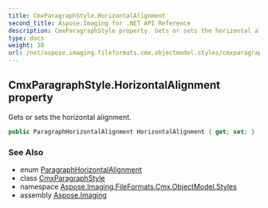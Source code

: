 ```yaml
---
title: CmxParagraphStyle.HorizontalAlignment
second_title: Aspose.Imaging for .NET API Reference
description: CmxParagraphStyle property. Gets or sets the horizontal alignment
type: docs
weight: 30
url: /net/aspose.imaging.fileformats.cmx.objectmodel.styles/cmxparagraphstyle/horizontalalignment/
---
```

## CmxParagraphStyle.HorizontalAlignment property

Gets or sets the horizontal alignment.

```csharp
public ParagraphHorizontalAlignment HorizontalAlignment { get; set; }
```

### See Also

* enum [ParagraphHorizontalAlignment](../../../aspose.imaging.fileformats.cmx.objectmodel.enums/paragraphhorizontalalignment/)
* class [CmxParagraphStyle](../)
* namespace [Aspose.Imaging.FileFormats.Cmx.ObjectModel.Styles](../../cmxparagraphstyle/)
* assembly [Aspose.Imaging](../../../)


